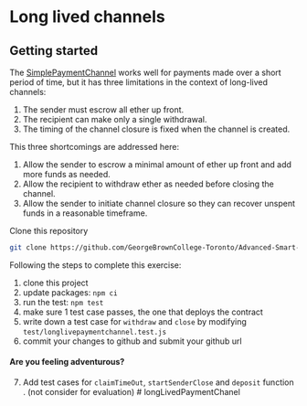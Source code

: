 # Long lived channels


## Getting started

The [SimplePaymentChannel](https://github.com/GeorgeBrownCollege-Toronto/Advanced-Smart-Contracts/blob/master/notes/intro-state-channel/demo/simple-payment-channel/contracts/SimplePaymentChannel.sol) works well for payments made over a short period of time, but it has three limitations in the context of long-lived channels:

1. The sender must escrow all ether up front.
2. The recipient can make only a single withdrawal.
3. The timing of the channel closure is fixed when the channel is created.

This three shortcomings are addressed here:

1. Allow the sender to escrow a minimal amount of ether up front and add more funds as needed.
2. Allow the recipient to withdraw ether as needed before closing the channel.
3. Allow the sender to initiate channel closure so they can recover unspent funds in a reasonable timeframe.

Clone this repository

```bash
git clone https://github.com/GeorgeBrownCollege-Toronto/Advanced-Smart-Contracts.git ./long-lived-payment-channel && cd ./long-lived-payment-channel && git filter-branch --prune-empty --subdirectory-filter ./notes/intro-state-channel/lab/long-lived-payment-channel HEAD && rm -rf ./.git
```

Following the steps to complete this exercise:
1. clone this project
2. update packages: ```npm ci```
3. run the test: ```npm test```
4. make sure 1 test case passes, the one that deploys the contract
5. write down a test case for `withdraw` and `close` by modifying `test/longlivepaymentchannel.test.js`
6. commit your changes to github and submit your github url

#### Are you feeling adventurous?
7. Add test cases for `claimTimeOut`, `startSenderClose` and `deposit` function . (not consider for evaluation) # longLivedPaymentChanel
